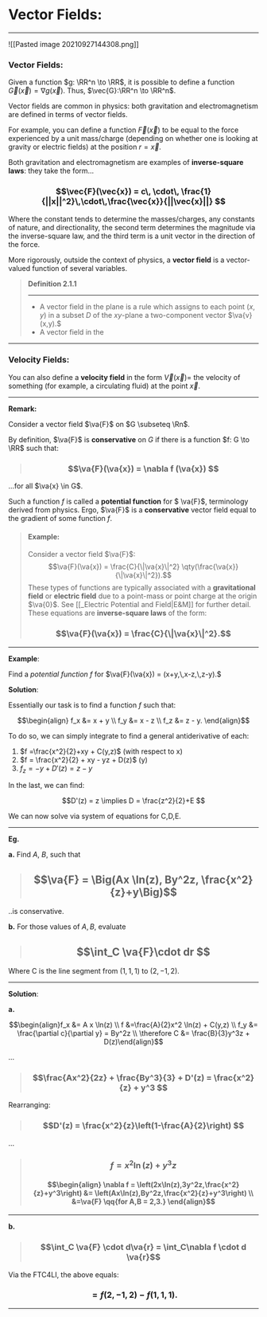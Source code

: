 # Vector Fields:

***
![[Pasted image 20210927144308.png]]
### Vector Fields:

Given a function $g: \RR^n \to \RR$, it is possible to define a function $\vec{G}(\vec{x}) = \nabla g(\vec{x}).$ Thus, $\vec{G}:\RR^n \to \RR^n$. 

Vector fields are common in physics: both gravitation and electromagnetism are defined in terms of vector fields. 


For example, you can define a function $\vec{F}(\vec{x})$ to be equal to the force experienced by a unit mass/charge (depending on whether one is looking at gravity or electric fields) at the position $r = \vec{x}$.

Both gravitation and electromagnetism are examples of **inverse-square laws**: they take the form...


### $$\vec{F}(\vec{x}) = c\, \cdot\, \frac{1}{||x||^2}\,\cdot\,\frac{\vec{x}}{||\vec{x}||} $$

Where the constant tends to determine the masses/charges, any constants of nature, and directionality, the second term determines the magnitude via the inverse-square law, and the third term is a unit vector in the direction of the force.

More rigorously, outside the context of physics, a **vector field** is a vector-valued function of several variables.

> **Definition 2.1.1**
> ***
>-  A vector field in the plane is a rule which assigns to each point $(x,y)$ in a subset $D$ of the $xy$-plane a two-component vector $\va{v}(x,y).$
> - A vector field in the 
> 

***
### Velocity Fields:

You can also define a **velocity field** in the form $\vec{V}(\vec{x}) =$ the velocity of something (for example, a circulating fluid) at the point $\vec{x}$.



***


**Remark:**

Consider a vector field $\va{F}$ on $G \subseteq \Rn$. 

By definition, $\va{F}$ is **conservative** on $G$ if there is a function $f: G \to \RR$ such that:

> ### $$\va{F}(\va{x}) = \nabla f (\va{x}) $$

...for all $\va{x} \in G$.

Such a function $f$ is called a **potential function** for $
\va{F}$, terminology derived from physics. Ergo, $\va{F}$ is a **conservative** vector field equal to the gradient of some function $f$.

>#### Example:
> Consider a  vector field $\va{F}$:
> $$\va{F}(\va{x}) = \frac{C}{\|\va{x}\|^2} \qty(\frac{\va{x}}{\|\va{x}\|^2}).$$
> These types of functions are typically associated with a **gravitational field** or **electric field** due to a point-mass or point charge at the origin $\va{0}$. See [[_Electric Potential and Field|E&M]] for further detail. 
> These equations are **inverse-square laws** of the form:
> ### $$\va{F}(\va{x}) = \frac{C}{\|\va{x}\|^2}.$$



***

**Example**: 

Find a *potential function* $f$ for $\va{F}(\va{x}) = (x+y,\,x-z,\,z-y).$

**Solution**: 

Essentially our task is to find a function $f$ such that:

$$\begin{align} f_x &= x + y \\ f_y &= x - z \\ f_z &= z - y. \end{align}$$

To do so, we can simply integrate to find a general antiderivative of each:

  1.  $f =\frac{x^2}{2}+xy + C(y,z)$ (with respect to x)
  2. $f = \frac{x^2}{2} + xy - yz + D(z)$ (y)
  3. $f_z = -y + D'(z) = z - y$
  
  In the last, we can find: 
  
  $$D'(z) = z \implies D = \frac{z^2}{2}+E $$
  
  We can now solve via system of equations for C,D,E. 
  
  ***
  
  
  **Eg.** 
  
  **a.** Find $A$, $B$, such that 
  
  > ## $$\va{F} = \Big(Ax \ln(z), By^2z, \frac{x^2}{z}+y\Big)$$

..is conservative. 

**b.** For those values of $A,B$, evaluate 

> ## $$\int_C \va{F}\cdot dr  $$



Where C is the line segment from $(1,1,1)$ to $(2,-1,2).$

***
**Solution**:

**a.**

$$\begin{align}f_x &= A x \ln(z) \\ f &=\frac{A}{2}x^2 \ln(z) + C(y,z) \\ f_y &= \frac{\partial c}{\partial y} = By^2z \\ \therefore C &= \frac{B}{3}y^3z + D(z)\end{align}$$



... 


> ### $$\frac{Ax^2}{2z} + \frac{By^3}{3} + D'(z) = \frac{x^2}{z} + y^3 $$


Rearranging:


> ### $$D'(z) = \frac{x^2}{z}\left(1-\frac{A}{2}\right) $$


... 


> ### $$f = x^2 \ln(z) + y^3z$$
> #### $$\begin{align} \nabla f = \left(2x\ln(z),3y^2z,\frac{x^2}{z}+y^3\right) &= \left(Ax\ln(z),By^2z,\frac{x^2}{z}+y^3\right) \\ &=\va{F} \qq{for A,B = 2,3.} \end{align}$$


***

**b.** 
> ### $$\int_C \va{F} \cdot d\va{r} = \int_C\nabla f \cdot d \va{r}$$


Via the FTC4LI, the above equals:


### $$= f(2,-1,2) - f(1,1,1). $$

****